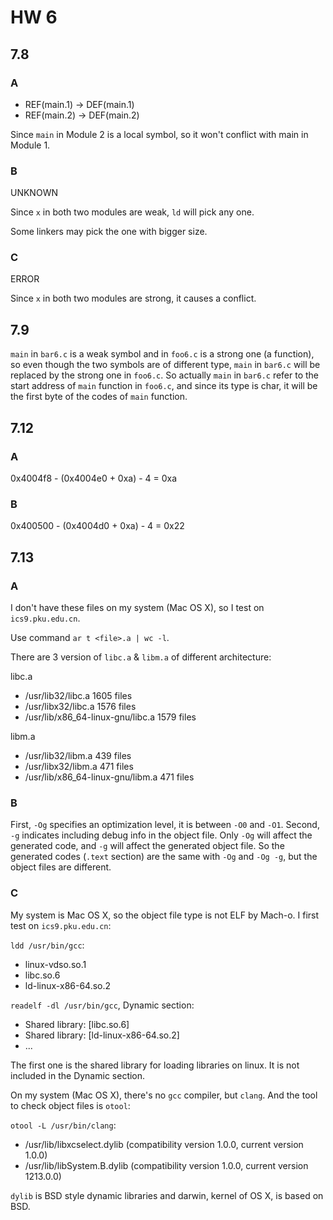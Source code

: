 # HW 6 #

## 7.8 ##

### A ###

- REF(main.1) -> DEF(main.1)
- REF(main.2) -> DEF(main.2)

Since `main` in Module 2 is a local symbol, so it won't conflict with main in Module 1.

### B ###

UNKNOWN

Since `x` in both two modules are weak, `ld` will pick any one.

Some linkers may pick the one with bigger size.

### C ###

ERROR

Since `x` in both two modules are strong, it causes a conflict.

## 7.9 ##

`main` in `bar6.c` is a weak symbol and in `foo6.c` is a strong one (a function), so even though the two symbols are of different type, `main` in `bar6.c` will be replaced by the strong one in `foo6.c`. So actually `main` in `bar6.c` refer to the start address of `main` function in `foo6.c`, and since its type is char, it will be the first byte of the codes of `main` function.

## 7.12 ##

### A ###

0x4004f8 - (0x4004e0 + 0xa) - 4 = 0xa

### B ###

0x400500 - (0x4004d0 + 0xa) - 4 = 0x22

## 7.13 ##

### A ###

I don't have these files on my system (Mac OS X), so I test on `ics9.pku.edu.cn`.

Use command `ar t <file>.a | wc -l`.

There are 3 version of `libc.a` & `libm.a` of different architecture:

libc.a

- /usr/lib32/libc.a                 1605 files
- /usr/libx32/libc.a                1576 files
- /usr/lib/x86_64-linux-gnu/libc.a  1579 files

libm.a

- /usr/lib32/libm.a                 439 files
- /usr/libx32/libm.a                471 files
- /usr/lib/x86_64-linux-gnu/libm.a  471 files

### B ###

First, `-Og` specifies an optimization level, it is between `-O0` and `-O1`. Second, `-g` indicates including debug info in the object file. Only `-Og` will affect the generated code, and `-g` will affect the generated object file. So the generated codes (`.text` section) are the same with `-Og` and `-Og -g`, but the object files are different.

### C ###

My system is Mac OS X, so the object file type is not ELF by Mach-o. I first test on `ics9.pku.edu.cn`:

`ldd /usr/bin/gcc`:

- linux-vdso.so.1
- libc.so.6
- ld-linux-x86-64.so.2

`readelf -dl /usr/bin/gcc`, Dynamic section:

- Shared library: [libc.so.6]
- Shared library: [ld-linux-x86-64.so.2]
- ...

The first one is the shared library for loading libraries on linux. It is not included in the Dynamic section.

On my system (Mac OS X), there's no `gcc` compiler, but `clang`. And the tool to check object files is `otool`:

`otool -L /usr/bin/clang`:

- /usr/lib/libxcselect.dylib (compatibility version 1.0.0, current version 1.0.0)
- /usr/lib/libSystem.B.dylib (compatibility version 1.0.0, current version 1213.0.0)

`dylib` is BSD style dynamic libraries and darwin, kernel of OS X, is based on BSD.
